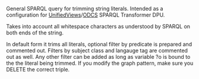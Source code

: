 General SPARQL query for trimming string literals. Intended as a configuration for [UnifiedViews](https://github.com/UnifiedViews/Core)/[ODCS](https://github.com/mff-uk/ODCS) SPARQL Transformer DPU.

Takes into account all whitespace characters as understood by SPARQL on both ends of the string.

In default form it trims all literals, optional filter by predicate is prepared and commented out. Filters by subject class and langauge tag are commented out as well. Any other filter can be added as long as variable ?o is bound to the the literal being trimmed. If you modify the graph pattern, make sure you DELETE the correct triple.